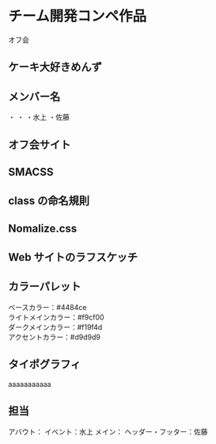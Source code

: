 # チーム開発コンペ作品
オフ会
## ケーキ大好きめんず

## メンバー名 
・
・
・水上
・佐藤

## オフ会サイト

## SMACSS

## class の命名規則

## Nomalize.css

## Web サイトのラフスケッチ

## カラーパレット
ベースカラー：#4484ce<br>
ライトメインカラー：#f9cf00<br>
ダークメインカラー：#f19f4d<br>
アクセントカラー：#d9d9d9<br>

## タイポグラフィ
aaaaaaaaaaa

## 担当
アバウト：
イベント：水上
メイン：
ヘッダー・フッター：佐藤
